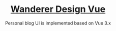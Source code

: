 <!-- **中文** | [English](./README.md) -->

<h1 align="center">
  <a href="https://www.antdv.com/" target="_blank">Wanderer Design Vue</a>
</h1>

<div align="center">
    Personal blog UI is implemented based on Vue 3.x
</div>

<!-- wanderer design vue 是一个个人 blog UI。使用了最新的`Vue3`,`TypeScript`, `Vite`, `Rollup` 等主流技术开发，用于学习参考 -->
